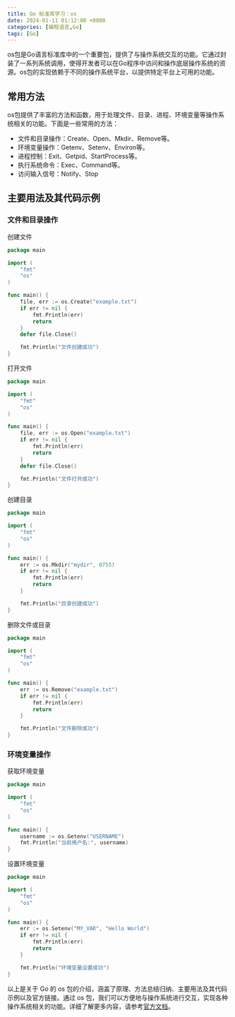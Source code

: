 ```yaml
---
title: Go 标准库学习：os
date: 2024-01-11 01:12:00 +0800
categories: [编程语言,Go]
tags: [Go]
---
```


os包是Go语言标准库中的一个重要包，提供了与操作系统交互的功能。它通过封装了一系列系统调用，使得开发者可以在Go程序中访问和操作底层操作系统的资源。os包的实现依赖于不同的操作系统平台，以提供特定平台上可用的功能。

## 常用方法

os包提供了丰富的方法和函数，用于处理文件、目录、进程、环境变量等操作系统相关的功能。下面是一些常用的方法：

- 文件和目录操作：Create、Open、Mkdir、Remove等。
- 环境变量操作：Getenv、Setenv、Environ等。
- 进程控制：Exit、Getpid、StartProcess等。
- 执行系统命令：Exec、Command等。
- 访问输入信号：Notify、Stop

## 主要用法及其代码示例

### 文件和目录操作

创建文件
```go
package main

import (
    "fmt"
    "os"
)

func main() {
    file, err := os.Create("example.txt")
    if err != nil {
        fmt.Println(err)
        return
    }
    defer file.Close()

    fmt.Println("文件创建成功")
}
```
打开文件
```go
package main

import (
    "fmt"
    "os"
)

func main() {
    file, err := os.Open("example.txt")
    if err != nil {
        fmt.Println(err)
        return
    }
    defer file.Close()

    fmt.Println("文件打开成功")
}
```
创建目录
```go
package main

import (
    "fmt"
    "os"
)

func main() {
    err := os.Mkdir("mydir", 0755)
    if err != nil {
        fmt.Println(err)
        return
    }

    fmt.Println("目录创建成功")
}
```
删除文件或目录
```go
package main

import (
    "fmt"
    "os"
)

func main() {
    err := os.Remove("example.txt")
    if err != nil {
        fmt.Println(err)
        return
    }

    fmt.Println("文件删除成功")
}
```
### 环境变量操作

获取环境变量
```go
package main

import (
    "fmt"
    "os"
)

func main() {
    username := os.Getenv("USERNAME")
    fmt.Println("当前用户名:", username)
}
```
设置环境变量
```go
package main

import (
    "fmt"
    "os"
)

func main() {
    err := os.Setenv("MY_VAR", "Hello World")
    if err != nil {
        fmt.Println(err)
        return
    }

    fmt.Println("环境变量设置成功")
}
```

以上是关于 Go 的 os 包的介绍，涵盖了原理、方法总结归纳、主要用法及其代码示例以及官方链接。通过 os 包，我们可以方便地与操作系统进行交互，实现各种操作系统相关的功能。详细了解更多内容，请参考[官方文档](https://golang.org/pkg/os/)。